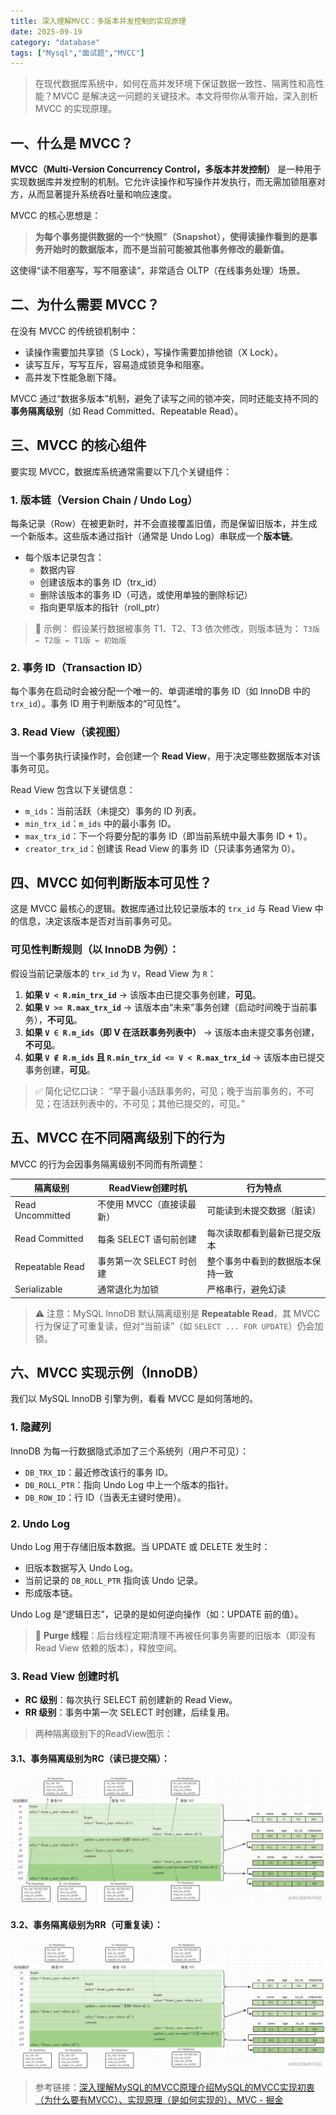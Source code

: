 ```yaml
---
title: 深入理解MVCC：多版本并发控制的实现原理
date: 2025-09-19
category: "database"
tags: ["Mysql","面试题","MVCC"]
---
```


> 在现代数据库系统中，如何在高并发环境下保证数据一致性、隔离性和高性能？MVCC 是解决这一问题的关键技术。本文将带你从零开始，深入剖析 MVCC 的实现原理。 

## 一、什么是 MVCC？

**MVCC（Multi-Version Concurrency Control，多版本并发控制）** 是一种用于实现数据库并发控制的机制。它允许读操作和写操作并发执行，而无需加锁阻塞对方，从而显著提升系统吞吐量和响应速度。

MVCC 的核心思想是：

> **为每个事务提供数据的一个“快照”（Snapshot），使得读操作看到的是事务开始时的数据版本，而不是当前可能被其他事务修改的最新值。** 

这使得“读不阻塞写，写不阻塞读”，非常适合 OLTP（在线事务处理）场景。

## 二、为什么需要 MVCC？

在没有 MVCC 的传统锁机制中：

- 读操作需要加共享锁（S Lock），写操作需要加排他锁（X Lock）。
- 读写互斥，写写互斥，容易造成锁竞争和阻塞。
- 高并发下性能急剧下降。

MVCC 通过“数据多版本”机制，避免了读写之间的锁冲突，同时还能支持不同的**事务隔离级别**（如 Read Committed、Repeatable Read）。

## 三、MVCC 的核心组件

要实现 MVCC，数据库系统通常需要以下几个关键组件：

### 1. 版本链（Version Chain / Undo Log）

每条记录（Row）在被更新时，并不会直接覆盖旧值，而是保留旧版本，并生成一个新版本。这些版本通过指针（通常是 Undo Log）串联成一个**版本链**。

- 每个版本记录包含：
  - 数据内容
  - 创建该版本的事务 ID（trx_id）
  - 删除该版本的事务 ID（可选，或使用单独的删除标记）
  - 指向更早版本的指针（roll_ptr）

> 📌 示例：
> 假设某行数据被事务 T1、T2、T3 依次修改，则版本链为：
> `T3版 ← T2版 ← T1版 ← 初始版` 

### 2. 事务 ID（Transaction ID）

每个事务在启动时会被分配一个唯一的、单调递增的事务 ID（如 InnoDB 中的 `trx_id`）。事务 ID 用于判断版本的“可见性”。

### 3. Read View（读视图）

当一个事务执行读操作时，会创建一个 **Read View**，用于决定哪些数据版本对该事务可见。

Read View 包含以下关键信息：

- `m_ids`：当前活跃（未提交）事务的 ID 列表。
- `min_trx_id`：`m_ids` 中的最小事务 ID。
- `max_trx_id`：下一个将要分配的事务 ID（即当前系统中最大事务 ID + 1）。
- `creator_trx_id`：创建该 Read View 的事务 ID（只读事务通常为 0）。

## 四、MVCC 如何判断版本可见性？

这是 MVCC 最核心的逻辑。数据库通过比较记录版本的 `trx_id` 与 Read View 中的信息，决定该版本是否对当前事务可见。

### 可见性判断规则（以 InnoDB 为例）：

假设当前记录版本的 `trx_id` 为 `V`，Read View 为 `R`：

1. **如果 `V < R.min_trx_id`**
   → 该版本由已提交事务创建，**可见**。
2. **如果 `V >= R.max_trx_id`**
   → 该版本由“未来”事务创建（启动时间晚于当前事务），**不可见**。
3. **如果 `V ∈ R.m_ids`（即 V 在活跃事务列表中）**
   → 该版本由未提交事务创建，**不可见**。
4. **如果 `V ∉ R.m_ids` 且 `R.min_trx_id <= V < R.max_trx_id`**
   → 该版本由已提交事务创建，**可见**。

> ✅ 简化记忆口诀：
> “早于最小活跃事务的，可见；晚于当前事务的，不可见；在活跃列表中的，不可见；其他已提交的，可见。” 

## 五、MVCC 在不同隔离级别下的行为

MVCC 的行为会因事务隔离级别不同而有所调整：

| 隔离级别         | ReadView创建时机          | 行为特点                         |
| ---------------- | ------------------------- | -------------------------------- |
| Read Uncommitted | 不使用 MVCC（直接读最新） | 可能读到未提交数据（脏读）       |
| Read Committed   | 每条 SELECT 语句前创建    | 每次读取都看到最新已提交版本     |
| Repeatable Read  | 事务第一次 SELECT 时创建  | 整个事务中看到的数据版本保持一致 |
| Serializable     | 通常退化为加锁            | 严格串行，避免幻读               |

> ⚠️ 注意：MySQL InnoDB 默认隔离级别是 **Repeatable Read**，其 MVCC 行为保证了可重复读，但对“当前读”（如 `SELECT ... FOR UPDATE`）仍会加锁。 

## 六、MVCC 实现示例（InnoDB）

我们以 MySQL InnoDB 引擎为例，看看 MVCC 是如何落地的。

### 1. 隐藏列

InnoDB 为每一行数据隐式添加了三个系统列（用户不可见）：

- `DB_TRX_ID`：最近修改该行的事务 ID。
- `DB_ROLL_PTR`：指向 Undo Log 中上一个版本的指针。
- `DB_ROW_ID`：行 ID（当表无主键时使用）。

### 2. Undo Log

Undo Log 用于存储旧版本数据。当 UPDATE 或 DELETE 发生时：

- 旧版本数据写入 Undo Log。
- 当前记录的 `DB_ROLL_PTR` 指向该 Undo 记录。
- 形成版本链。

Undo Log 是“逻辑日志”，记录的是如何逆向操作（如：UPDATE 前的值）。

> 🧹 **Purge 线程**：后台线程定期清理不再被任何事务需要的旧版本（即没有 Read View 依赖的版本），释放空间。 

### 3. Read View 创建时机

- **RC 级别**：每次执行 SELECT 前创建新的 Read View。
- **RR 级别**：事务中第一次 SELECT 时创建，后续复用。

> 两种隔离级别下的ReadView图示：

#### 3.1、事务隔离级别为RC（读已提交隔）：

![img](https://raw.githubusercontent.com/zhaojianjun2004/picGo/master/img/74171c5081814cddbbb20235df04ae76%7Etplv-k3u1fbpfcp-zoom-in-crop-mark%3A1512%3A0%3A0%3A0.awebp)



#### 3.2、事务隔离级别为RR（可重复读）：

![img](https://raw.githubusercontent.com/zhaojianjun2004/picGo/master/img/17d7f276a34b4d84ae022218d161b510%7Etplv-k3u1fbpfcp-zoom-in-crop-mark%3A1512%3A0%3A0%3A0.awebp)



> 参考链接：[深入理解MySQL的MVCC原理介绍MySQL的MVCC实现初衷（为什么要有MVCC）、实现原理（是如何实现的）、MVC - 掘金](https://juejin.cn/post/7066633257781035045)